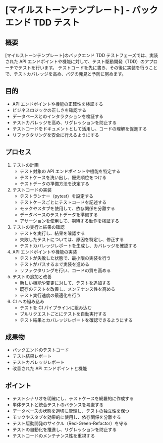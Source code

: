 # [マイルストーンテンプレート] - バックエンド TDD テスト

## 概要

[マイルストーンテンプレート]のバックエンド TDD テストフェーズでは、実装された API エンドポイントや機能に対して、テスト駆動開発（TDD）のアプローチでテストを行います。
テストコードを先に書き、その後に実装を行うことで、テストカバレッジを高め、バグの発見と予防に努めます。

## 目的

- API エンドポイントや機能の正確性を検証する
- ビジネスロジックの正しさを確認する
- データベースとのインタラクションを検証する
- テストカバレッジを高め、リグレッションを防止する
- テストコードをドキュメントとして活用し、コードの理解を促進する
- リファクタリングを安全に行えるようにする

## プロセス

1. テストの計画
   - テスト対象の API エンドポイントや機能を特定する
   - テストケースを洗い出し、優先順位をつける
   - テストデータの準備方法を決定する
2. テストコードの実装
   - テストランナー（pytest）を設定する
   - テストケースごとにテストコードを記述する
   - モックやスタブを使用して、依存関係を分離する
   - データベースのテストデータを準備する
   - アサーションを使用して、期待する動作を検証する
3. テストの実行と結果の確認
   - テストを実行し、結果を確認する
   - 失敗したテストについては、原因を特定し、修正する
   - テストカバレッジレポートを生成し、カバレッジを確認する
4. API エンドポイントや機能の実装
   - テストが失敗した状態で、最小限の実装を行う
   - テストがパスするまで実装を進める
   - リファクタリングを行い、コードの質を高める
5. テストの追加と改善
   - 新しい機能や変更に対して、テストを追加する
   - 既存のテストを改善し、メンテナンス性を高める
   - テスト実行速度の最適化を行う
6. CI への組み込み
   - テストを CI パイプラインに組み込む
   - プルリクエストごとにテストを自動実行する
   - テスト結果とカバレッジレポートを確認できるようにする

## 成果物

- バックエンドのテストコード
- テスト結果レポート
- テストカバレッジレポート
- 改善された API エンドポイントと機能

## ポイント

- テストシナリオを明確にし、テストケースを網羅的に作成する
- 単体テストと統合テストのバランスを考慮する
- データベースの状態を適切に管理し、テストの独立性を保つ
- モックやスタブを効果的に使用し、依存関係を分離する
- テスト駆動開発のサイクル（Red-Green-Refactor）を守る
- テストの自動化を推進し、リグレッションを防止する
- テストコードのメンテナンス性を重視する

